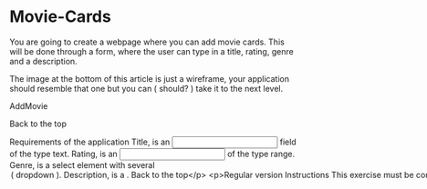 # Movie-Cards


You are going to create a webpage where you can add movie cards. This will be done through a form, where the user can type in a title, rating, genre and a description.

The image at the bottom of this article is just a wireframe, your application should resemble that one but you can ( should? ) take it to the next level.

AddMovie


Back to the top

Requirements of the application
Title, is an <input> field of the type text.
Rating, is an <input> of the type range.
Genre, is a select element with several <option> ( dropdown ).
Description, is a <textarea>.
Back to the top

Regular version
Instructions
This exercise must be completed with React and Vite.
Create a component for <AddMovie> with JSX that includes the input fields and buttons from the first image.

I <AddMovie>, connect the fields to variabels and do a console.log() on these when you click "Add".

Put all these variabels in an object and log it to the console.

Create a component, <MovieCard> that has JSX like the second image.

In <MovieCard>, add props and connect them to the different parts of the JSX.

Render one <MovieCard>, that takes one movie object from <AddMovie> as props, under the <AddMovie> component when you click "Add".

Add every movie object, that is created, to an array and render a <MovieCard> for every movie object with a map-function. Put them under the <AddMovie> component.

Create another component, <MovieList> that renders out a list of <MovieCard>. It should take a prop that contains the array of movie object. Use this component instead of the individual <MovieCard>.

When you click on a <MovieCard> it should be deleted from the array. React will handle the rerendering of the DOM.
>>>>>>> 6876e63499d5de6e7a2ffccd838df9ea3f4a03c5
